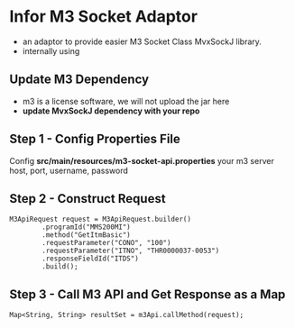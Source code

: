 # **Infor M3 Socket Adaptor** 
- an adaptor to provide easier M3 Socket Class MvxSockJ library.
- internally using 

## Update M3 Dependency
- m3 is a license software, we will not upload the jar here
- **update MvxSockJ dependency with your repo**

## Step 1 - Config Properties File
 Config **src/main/resources/m3-socket-api.properties** your m3 server host, port, username, password

## Step 2 - Construct Request
```
M3ApiRequest request = M3ApiRequest.builder()
        .programId("MMS200MI")
        .method("GetItmBasic")
        .requestParameter("CONO", "100")
        .requestParameter("ITNO", "THR0000037-0053")
        .responseFieldId("ITDS")
        .build();
```
## Step 3 - Call M3 API and Get Response as a Map
```
Map<String, String> resultSet = m3Api.callMethod(request);
```
